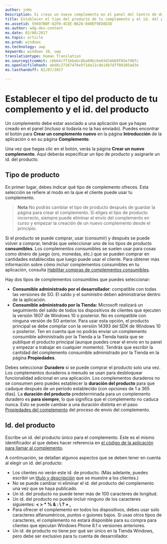 ```yaml
---
author: jnHs
Description: Si creas un nuevo complemento en el panel del Centro de desarrollo de Windows, es necesario que especifiques un tipo de producto y asignarle a este un id. del producto.
title: Establecer el tipo del producto de tu complemento y el id. del producto
ms.assetid: 59497B0F-82F0-4CEE-B628-040EF9ED8D3D
ms.author: wdg-dev-content
ms.date: 02/08/2017
ms.topic: article
ms.prod: windows
ms.technology: uwp
keywords: windows 10, uwp
translationtype: Human Translation
ms.sourcegitcommit: c6b64cff1bbebc8ba69bc6e03d34b69f85e798fc
ms.openlocfilehash: abd6c27367476e5f1da11cde14b7d7f08105ad3e
ms.lasthandoff: 02/07/2017

---
```


# <a name="set-your-add-on-product-type-and-product-id"></a>Establecer el tipo del producto de tu complemento y el id. del producto

Un complemento debe estar asociado a una aplicación que ya hayas creado en el panel (incluso si todavía no la has enviado). Puedes encontrar el botón para **Crear un complemento nuevo** en la página **Introducción** de la aplicación o en su página **Complemento**.

Una vez que hagas clic en el botón, verás la página **Crear un nuevo complemento**. Aquí deberás especificar un tipo de producto y asignarle un id. del producto.

## <a name="product-type"></a>Tipo de producto

En primer lugar, debes indicar qué tipo de complemento ofreces. Esta selección se refiere al modo en la que el cliente puede usar tu complemento.

> **Nota** No podrás cambiar el tipo de producto después de guardar la página para crear el complemento. Si eliges el tipo de producto incorrecto, siempre puede eliminar el envío del complemento en curso y empezar la creación de un nuevo complemento desde el principio.

Si el producto se puede comprar, usar (consumir) y después se puede volver a comprar, tendrás que seleccionar uno de los tipos de producto **consumibles**. Los complementos consumibles se suelen usar para cosas como dinero de juego (oro, monedas, etc.) que se pueden comprar en cantidades establecidas que luego puede usar el cliente. Para obtener más información sobre cómo incluir complementos consumibles en tu aplicación, consulta [Habilitar compras de complementos consumibles](../monetize/enable-consumable-add-on-purchases.md).

Hay dos tipos de complementos consumibles que puedes seleccionar:

- **Consumible administrado por el desarrollador**: compatible con todas las versiones de SO. El saldo y el suministro deben administrarse dentro de la aplicación. 
- **Consumible administrado por la Tienda:** Microsoft realizará un seguimiento del saldo de todos los dispositivos de clientes que ejecuten la versión 1607 de Windows 10 o posterior. No es compatible con ninguna versión de SO anterior. Para usar esta opción, el producto principal se debe compilar con la versión 14393 del SDK de Windows 10 o posterior. Ten en cuenta que no podrás enviar un complemento consumible administrado por la Tienda a la Tienda hasta que se publique el producto principal (aunque puedes crear el envío en tu panel y empezar a trabajar en cualquier momento). Tendrás que escribir la cantidad del complemento consumible administrado por la Tienda en la página **Propiedades**.

Debes seleccionar **Duradero** si se puede comprar el producto solo una vez. Los complementos duraderos a menudo se usan para desbloquear funcionalidad adicional en una aplicación. Los complementos duraderos no se consumen pero puedes establecer la **duración del producto** para que caduque después de un período establecido (con opciones de 1 a 365 días). La **duración del producto** predeterminada para un complemento duradero es **para siempre**, lo que significa que el complemento no caduca nunca. Esto se puede cambiar a una duración distinta en el paso [Propiedades del complemento](enter-add-on-properties.md) del proceso de envío del complemento.

## <a name="product-id"></a>Id. del producto

Escribe un id. del producto único para el complemento. Este es el mismo identificador al que debes hacer referencia en [el código de la aplicación para llamar al complemento](https://msdn.microsoft.com/library/windows/apps/mt219684).

A continuación, se detallan algunos aspectos que se deben tener en cuenta al elegir un id. del producto:

-   Los clientes no verán este id. de producto. (Más adelante, puedes escribir un [título y descripción](create-add-on-descriptions.md) que se muestre a los clientes.)
-   No se puede cambiar ni eliminar el id. del producto del complemento una vez que se haya publicado.
-   Un id. del producto no puede tener más de 100 caracteres de longitud.
-   Un id. del producto no puede incluir ninguno de los caracteres siguientes: **&lt; &gt; \* % & : \\ ? + ,**
-   Para ofrecer el complemento en todos los dispositivos, debes usar solo caracteres alfanuméricos, puntos o guiones bajos. Si usas otros tipos de caracteres, el complemento no estará disponible para su compra para clientes que ejecutan Windows Phone 8.1 o versiones anteriores.
-   Un id. de producto no tiene por qué ser único en la Tienda Windows, pero debe ser exclusivo para tu cuenta de desarrollador.
 





